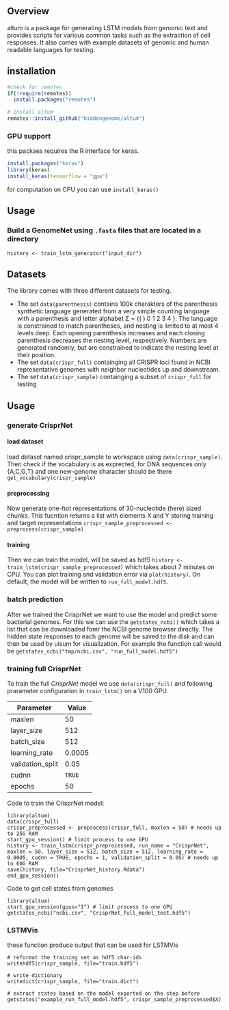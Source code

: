 ## Overview

altum is a package for generating LSTM models from genomic text and provides scripts for various common tasks such as the extraction of cell responses. It also comes with example datasets of genomic and human readable languages for testing.

## installation

``` r
#check for remotes
if(!require(remotes))
  install.packages("remotes")

# install altum
remotes::install_github("hiddengenome/altum")
```

### GPU support

this packaes requires the R interface for keras. 

``` r
install.packages("keras")
library(keras)
install_keras(tensorflow = "gpu")
```

for computation on CPU you can use `install_keras()`

## Usage

### Build a GenomeNet using `.fasta` files that are located in a directory

```
history <- train_lstm_generator("input_dir")
```

## Datasets

The library comes with three different datasets for testing. 

- The set `data(parenthesis)` contains 100k charakters of the parenthesis synthetic language generated from a very simple counting language with a parenthesis and letter alphabet Σ = {( ) 0 1 2 3 4 }. The language is constrained to match parentheses, and nesting is limited to at most 4 levels deep. Each opening parenthesis increases and each closing parenthesis decreases the nesting level, respectively. Numbers are generated randomly, but are constrained to indicate the nesting level at their position.  
- The set `data(crispr_full)` containging all CRISPR loci found in NCBI representative genomes with neighbor nucleotides up and downstream.
- The set `data(crispr_sample)` containging a subset of `crispr_full` for testing

## Usage

### generate CrisprNet

#### load dataset
load dataset named crispr_sample to workspace using `data(crispr_sample)`. Then check if the vocabulary is as exprected, for DNA sequences only {A,C,G,T} and one new-genome character should be there `get_vocabulary(crispr_sample)`

#### preprocessing

Now generate one-hot representations of 30-nucleotide (here) sized chunks. This fucntion returns a list with elements X and Y storing training and target representations `crispr_sample_preprocessed <- preprocess(crispr_sample)`

#### training
Then we can train the model, will be saved as hdf5 `history <- train_lstm(crispr_sample_preprocessed)` which takes about 7 minutes on CPU. You can plot training and validation error via `plot(history)`. On default, the model will be written to `run_full_model.hdf5`. 

### batch prediction
After we trained the CrisprNet we want to use the model and predict some bacterial genomes. For this we can use the `getstates_ncbi()` which takes a list that can be downloaded fomr the NCBI genome browser directly. The hidden state responses to each genome will be saved to the disk and can then be used by uisum for visualization. For example the function call would be `getstates_ncbi("tmp/ncbi.csv", "run_full_model.hdf5")`


### training full CrisprNet
To train the full _CrisprNet_ model we use `data(crispr_full)` and following prarameter configuration in `train_lstm()` on a V100 GPU.

| Parameter        | Value  |
| ---------------- | ------ |
| maxlen           | 50     |
| layer_size       | 512    |
| batch_size       | 512    |
| learning_rate    | 0.0005 |
| validation_split | 0.05   |
| cudnn            | `TRUE` |
| epochs           | 50     |

Code to train the CrisprNet model:

```
library(altum)
data(crispr_full)
crispr_preprocessed <- preprocess(crispr_full, maxlen = 50) # needs up to 25G RAM
start_gpu_session() # limit process to one GPU
history <- train_lstm(crispr_preprocessed, run_name = "CrisprNet", maxlen = 50, layer_size = 512, batch_size = 512, learning_rate = 0.0005, cudnn = TRUE, epochs = 1, validation_split = 0.05) # needs up to 60G RAM
save(history, file="CrisprNet_history.Rdata")
end_gpu_session()
```

Code to get cell states from genomes
```
library(altum)
start_gpu_session(gpus="1") # limit process to one GPU
getstates_ncbi("ncbi.csv", "CrisprNet_full_model_test.hdf5")
```


### LSTMVis

these function produce output that can be used for LSTMVis

```
# reformat the training set as hdf5 char-ids
writehdf5(crispr_sample, file="train.hdf5")

# write dictionary
writedict(crispr_sample, file="train.dict")

# extract states based on the model exported on the step before
getstates("example_run_full_model.hdf5", crispr_sample_preprocessed$X)
```
